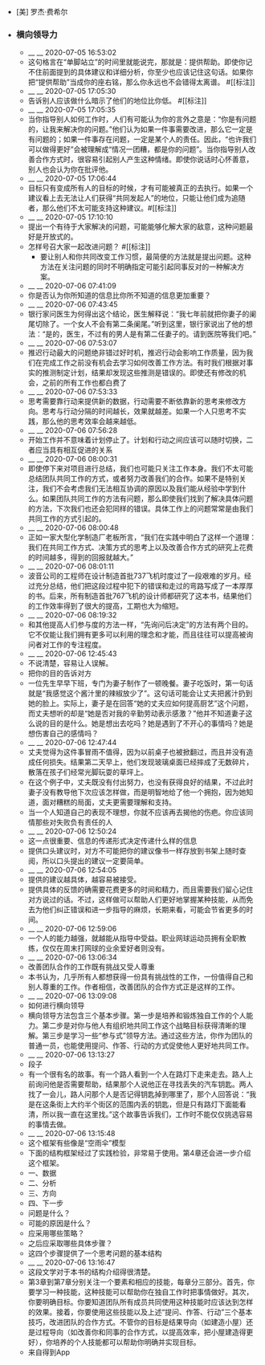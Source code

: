 - [美] 罗杰·费希尔
- ### 横向领导力
    - __ __ 2020-07-05 16:53:02
    - 这句格言在“单脚站立”的时间里就能说完，那就是：提供帮助。即使你记不住前面提到的具体建议和详细分析，你至少也应该记住这句话。如果你把“提供帮助”当成你的座右铭，那么你永远也不会错得太离谱。
#[[标注]]
    - __ __ 2020-07-05 17:05:30
    - 告诉别人应该做什么暗示了他们的地位比你低。 #[[标注]]
    - __ __ 2020-07-05 17:05:35
    - 当你指导别人如何工作时，人们有可能认为你的言外之意是：“你是有问题的，让我来解决你的问题。”他们认为如果一件事需要改进，那么它一定是有问题的；如果一件事存在问题，一定是某个人的责任。因此，“也许我们可以做得更好”会被理解成“情况一团糟，都是你的问题”。当你指导别人改善合作方式时，很容易引起别人产生这种情绪。即使你说话时心怀善意，别人也会认为你在批评他。
    - __ __ 2020-07-05 17:06:44
    - 目标只有变成所有人的目标的时候，才有可能被真正的去执行。如果一个建议看上去无法让人们获得“共同发起人”的地位，只能让他们成为追随者，那么他们不太可能支持这种建议。#[[标注]]
    - __ __ 2020-07-05 17:10:10
    - 提出一个有待于大家解决的问题，可能能够化解大家的敌意，这种问题最好是开放式的。
    - 怎样号召大家一起改进问题？ #[[标注]]
        - 要让别人和你共同改变工作习惯，最简便的方法就是提出问题。这种方法在关注问题的同时不明确指定可能引起同事反对的一种解决方案。
    - __ __ 2020-07-06 07:41:09
    - 你是否认为你所知道的信息比你所不知道的信息更加重要？
    - __ __ 2020-07-06 07:43:45
    - 银行家问医生为何得出这个结论，医生解释说：“我七年前就把你妻子的阑尾切除了。一个女人不会有第二条阑尾。”听到这里，银行家说出了他的想法：“是的，医生，不过有的男人是有第二任妻子的。请到医院等我们吧。”
    - __ __ 2020-07-06 07:53:07
    - 推迟行动最大的问题绝非错过好时机，推迟行动会影响工作质量，因为我们在完成工作之前没有机会去学习如何改善工作方法。有时我们根据对事实的推测制定计划，结果却发现这些推测是错误的。即使还有修改的机会，之前的所有工作也都白费了
    - __ __ 2020-07-06 07:53:33
    - 思考需要靠行动来提供新的数据，行动需要不断依靠新的思考来修改方向。思考与行动分隔的时间越长，效果就越差。如果一个人只思考不实践，那么他的思考效率会越来越低。
    - __ __ 2020-07-06 07:56:28
    - 开始工作并不意味着计划停止了。计划和行动之间应该可以随时切换，二者应当具有相互促进的关系
    - __ __ 2020-07-06 08:00:31
    - 即使停下来对项目进行总结，我们也可能只关注工作本身。我们不太可能总结团队共同工作的方式，或者努力改善我们的合作。如果不是特别关注，我们不会考虑我们无法相互协调的原因以及我们能从经验中学到什么。如果团队共同工作的方法有问题，那么即使我们找到了解决具体问题的方法，下次我们也还会犯同样的错误。具体工作上的问题常常是由我们共同工作的方式引起的。
    - __ __ 2020-07-06 08:00:48
    - 正如一家大型化学制造厂老板所言，“我们在实践中明白了这样一个道理：我们在共同工作方式、决策方式的思考上以及改善合作方式的研究上花费的时间越多，得到的回报就越大。”
    - __ __ 2020-07-06 08:01:11
    - 波音公司的工程师在设计制造首批737飞机时度过了一段艰难的岁月。经过充分总结，他们把这段过程中犯下的错误和走过的弯路写成了一本厚厚的书。后来，所有制造首批767飞机的设计师都研究了这本书，结果他们的工作效率得到了很大的提高，工期也大为缩短。
    - __ __ 2020-07-06 08:19:32
    - 和其他提高人们参与度的方法一样，“先询问后决定”的方法有两个目的。它不仅能让我们拥有更多可以利用的理念和才能，而且往往可以提高被询问者对工作的专注程度。
    - __ __ 2020-07-06 12:45:43
    - 不说清楚，容易让人误解。
    - 把你的目的告诉对方
    - 一位先生早早下班，专门为妻子制作了一顿晚餐。妻子吃饭时，第一句话就是“我感觉这个酱汁里的辣椒放少了”。这句话可能会让丈夫把酱汁扔到她的脸上。实际上，妻子是在回答“她的丈夫应如何提高厨艺”这个问题，而丈夫想听的却是“她是否对我的辛勤劳动表示感激？”他并不知道妻子这么说的目的是什么。她是想出去吃吗？她是遇到了不开心的事情吗？她是想伤害自己的感情吗？
    - __ __ 2020-07-06 12:47:44
    - 丈夫觉得为这件事冒雨不值得，因为以前桌子也被掀翻过，而且并没有造成任何损失。结果第二天早上，他们发现玻璃桌面已经摔成了无数碎片，散落在孩子们经常光脚玩耍的草坪上。
    - 在这个例子中，丈夫既没有付出努力，也没有获得良好的结果，不过此时妻子没有教导他下次应该怎样做，而是明智地给了他一个拥抱，因为她知道，面对糟糕的局面，丈夫更需要理解和支持。
    - 当一个人知道自己的表现不理想，你就不应该再去揭他的伤疤。你应该同情那些对失败负有责任的人
    - __ __ 2020-07-06 12:50:24
    - 这一点很重要、信息的传递形式决定传递什么样的信息
    - 提供口头建议时，对方不可能把你的建议像书一样存放到书架上随时查阅，所以口头提出的建议一定要简单。
    - __ __ 2020-07-06 12:54:05
    - 提供的建议越具体，越容易被接受。
    - 提供具体的反馈的确需要花费更多的时间和精力，而且需要我们留心记住对方说过的话。不过，这样做可以帮助人们更好地掌握某种技能，从而免去为他们纠正错误和进一步指导的麻烦，长期来看，可能会节省更多的时间。
    - __ __ 2020-07-06 12:59:06
    - 一个人的能力越强，就越能从指导中受益。职业网球运动员拥有全职教练，仅仅在周末打网球的业余爱好者则没有。
    - __ __ 2020-07-06 13:06:34
    - 改善团队合作的工作既有挑战又受人尊重
    - 本书认为，几乎所有人都想获得一份具有挑战性的工作，一份值得自己和别人尊重的工作。作者相信，改善团队的合作方式正是这样的工作。
    - __ __ 2020-07-06 13:09:08
    - 如何进行横向领导
    - 横向领导方法包含三个基本步骤。第一步是培养和锻炼独自工作的个人能力。第二步是对你与他人有组织地共同工作这个战略目标获得清晰的理解。第三步是学习一些“参与式”领导方法。通过这些方法，你作为团队的普通一员，也能使用提问、作答、行动的方式促使他人更好地共同工作。
    - __ __ 2020-07-06 13:13:27
    - 段子
    - 有一个很有名的故事。有一个路人看到一个人在路灯下走来走去。路人上前询问他是否需要帮助，结果那个人说他正在寻找丢失的汽车钥匙。两人找了一会儿，路人问那个人是否记得钥匙掉到哪里了，那个人回答说：“我是在这条街上大约半个街区的范围内丢的钥匙，但是只有路灯下面能看清，所以我一直在这里找。”这个故事告诉我们，工作时不能仅仅挑选容易的事情去做。
    - __ __ 2020-07-06 13:15:48
    - 这个框架有些像是“空雨伞”模型
    - 下面的结构框架经过了实践检验，非常易于使用。第4章还会进一步介绍这个框架。
    - 一、数据
    - 二、分析
    - 三、方向
    - 四、下一步
    - 问题是什么？
    - 可能的原因是什么？
    - 应采用哪些策略？
    - 之后应采取哪些具体步骤？
    - 这四个步骤提供了一个思考问题的基本结构
    - __ __ 2020-07-06 13:16:47
    - 这段文学对于本书的结构介绍得很清楚。
    - 第3章到第7章分别关注一个要素和相应的技能，每章分三部分。首先，你要学习一种技能，这种技能可以帮助你在独自工作时把事情做好。其次，你要明确目标。你要知道团队所有成员共同使用这种技能时应该达到怎样的效果。接着，你要使用这些技能以及上述“提问、作答、行动”三个基本技巧，改进团队的合作方式。不管你的目标是结果导向（如建造小屋）还是过程导向（如改善你和同事的合作方式，以提高效率，把小屋建造得更好），你培养的个人技能都可以帮助你明确并实现目标。
    - 来自得到App
